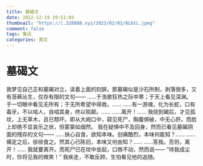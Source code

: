 ```yaml
---
title: 墓碣文
date: 2022-12-19 19:51:03
thumbnail: "https://i.328888.xyz/2023/02/01/8LbtL.jpeg"
comment: false
tags: 鲁迅
categories: 美文
---
```

# 墓碣文
我梦见自己正和墓碣对立，读着上面的刻辞。那墓碣似是沙石所制，剥落很多，又有苔藓丛生，仅存有限的文句——
……于浩歌狂热之际中寒；于天上看见深渊。于一切眼中看见无所有；于无所希望中得救。……
……有一游魂，化为长蛇，口有毒牙。不以啮人，自啮其身，终以殒颠。……
……离开！……
我绕到碣后，才见孤坟，上无草木，且已颓坏。即从大阙口中，窥见死尸，胸腹俱破，中无心肝。而脸上却绝不显哀乐之状，但蒙蒙如烟然。
我在疑惧中不及回身，然而已看见墓碣阴面的残存的文句——
……抉心自食，欲知本味。创痛酷烈，本味何能知？……
……痛定之后，徐徐食之。然其心已陈旧，本味又何由知？……
……答我。否则，离开！……
我就要离开。而死尸已在坟中坐起，口唇不动，然而说——
“待我成尘时，你将见我的微笑！”
我疾走，不敢反顾，生怕看见他的追随。
